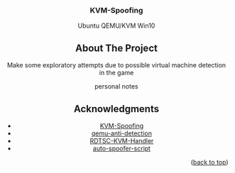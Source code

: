 <br />
<div align="center">

  <h3 align="center">KVM-Spoofing</h3>

  <p align="center">
    Ubuntu QEMU/KVM Win10
    <br />



## About The Project

Make some exploratory attempts due to possible virtual machine detection in the game

personal notes


## Acknowledgments

* [KVM-Spoofing](https://github.com/A1exxander/KVM-Spoofing)
* [qemu-anti-detection](https://github.com/zhaodice/qemu-anti-detection)
* [RDTSC-KVM-Handler](https://github.com/WCharacter/RDTSC-KVM-Handler)
* [auto-spoofer-script](https://github.com/lexi-src/spoofed-qemu)

<p align="right">(<a href="#readme-top">back to top</a>)</p>
